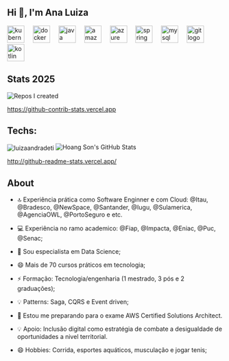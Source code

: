 ## Hi 👋, I'm Ana Luiza 

<div align="left">
  <img src="https://cdn.jsdelivr.net/gh/devicons/devicon/icons/kubernetes/kubernetes-plain.svg" height="40" alt="kubernetes logo"  />
  <img width="12" />
  <img src="https://cdn.jsdelivr.net/gh/devicons/devicon/icons/docker/docker-plain-wordmark.svg" height="40" alt="docker logo"  />
  <img width="12" />
  <img src="https://cdn.jsdelivr.net/gh/devicons/devicon/icons/java/java-original.svg" height="40" alt="java logo"  />
  <img width="12" />
  <img src="https://skillicons.dev/icons?i=aws" height="40" alt="amazonwebservices logo"  />
  <img width="12" />
  <img src="https://cdn.jsdelivr.net/gh/devicons/devicon/icons/azure/azure-original.svg" height="40" alt="azure logo"  />
  <img width="12" />
  <img src="https://skillicons.dev/icons?i=spring" height="40" alt="spring logo"  />
  <img width="12" />
  <img src="https://skillicons.dev/icons?i=mysql" height="40" alt="mysql logo"  />
  <img width="12" />
  <img src="https://skillicons.dev/icons?i=git" height="40" alt="git logo"  />
  <img width="12" />
  <img src="https://cdn.simpleicons.org/kotlin/7F52FF" height="40" alt="kotlin logo"  />
</div>


## Stats 2025
![Repos I created](https://github-contrib-stats.vercel.app/luizaandradeti/created.svg)

https://github-contrib-stats.vercel.app
## Techs:

<img align="center" src="https://github-readme-stats.vercel.app/api/top-langs/?username=luizaandradeti&layout=compact&hide=HTML,HCL,SCSS,Shell&theme=radical" alt="luizaandradeti">    

<img src="https://github-readme-stats.vercel.app/api?username=luizaandradeti&show_icons=true&theme=radical&hide=contribs,issues" alt="Hoang Son's GitHub Stats" />

  http://github-readme-stats.vercel.app/
 
 ## About


- 🔝 Experiência prática como Software Enginner e com Cloud: @Itau, @Bradesco, @NewSpace, @Santander, @Iugu, @Sulamerica, @AgenciaOWL, @PortoSeguro e etc.
- 💻 Experiência no ramo academico: @Fiap, @Impacta, @Eniac, @Puc, @Senac;
- 🔬  Sou especialista em Data Science;

- 😄  Mais de 70 cursos práticos em tecnologia;
- ⚡  Formação: Tecnologia/engenharia (1 mestrado, 3 pós e 2 graduações);

- 💡   Patterns: Saga, CQRS e Event driven; 
- 🤔  Estou me preparando para o exame AWS Certified Solutions Architect.

- 💡   Apoio: Inclusão digital como estratégia de combate a desigualdade de oportunidades a nivel territorial.
- 😄  Hobbies: Corrida, esportes aquáticos, musculação e jogar tenis;



